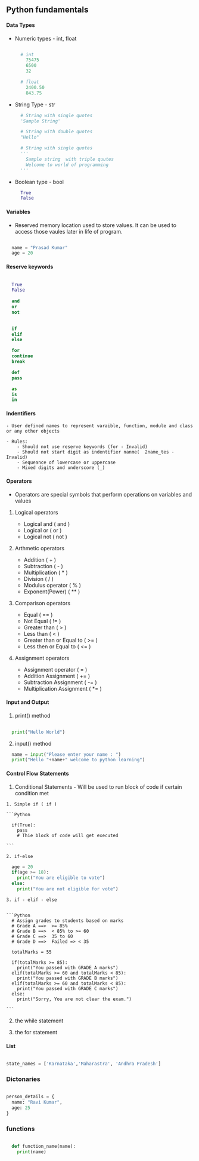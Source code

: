 ## Python fundamentals
#### Data Types
  - Numeric types - int, float

    ```Python

      # int 
        75475
        6500
        32

      # float
        2400.50
        843.75

    ```
  - String Type - str 

    ```Python
      # String with single quotes 
      'Sample String'

      # String with double quotes 
      "Hello"

      # String with single quotes 
      '''
        Sample string  with triple quutes
        Welcome to world of programming
      '''

    ```
  - Boolean type - bool 

    ```Python
      True
      False
    ```


#### Variables

  - Reserved memory location used to store values. It can be used to access those vaules later in life of program.


```Python

  name = "Prasad Kumar"
  age = 20 

```

#### Reserve keywords
```Python

  True
  False
  
  and
  or
  not
  

  if
  elif 
  else 

  for
  continue
  break 

  def
  pass 

  as
  is
  in

```

#### Indentifiers
    - User defined names to represent varaible, function, module and class or any other objects

    - Rules: 
        - Should not use reserve keywords (for - Invalid)
        - Should not start digit as indentifier nanme(  2name_tes - Invalid)
        - Sequeance of lowercase or uppercase
        - Mixed digits and underscore (_)


#### Operators
  - Operators are special symbols that perform operations on variables and values

  1. Logical operators
      - Logical and ( and )
      - Logical or ( or )
      - Logical not ( not )

  2. Arthmetic operators 
      - Addition ( + )
      - Subtraction ( - )
      - Multiplication ( * )
      - Division ( / )
      - Modulus operator ( % )
      - Exponent(Power) ( ** )

  3. Comparison operators
      - Equal ( == )
      - Not Equal ( != )
      - Greater than ( > )
      - Less than ( < )
      - Greater than or Equal to ( >= )
      - Less then or Equal to ( <= )

  4. Assignment operators 
      - Assignment operator ( = )
      - Addition Assignment  ( += )
      - Subtraction Assignment ( -= ) 
      - Multiplication Assignment ( *= )

#### Input and Output 

  1. print() method

```Python
  
  print("Hello World")

```

  2. input() method 
  
  ```Python
    name = input("Please enter your name : ")
    print("Hello "+name+" welcome to python learning")
  ```


#### Control Flow Statements 
  1. Conditional Statements - Will be used to run block of code if certain condition met

    1. Simple if ( if )
    
    ```Python

      if(True):
        pass
        # Thie block of code will get executed 

    ```

    2. if-else 
    
  ```Python
    age = 20
    if(age >= 18):
      print("You are eligible to vote")
    else:
      print("You are not eligible for vote")

  ```
    
    3. if - elif - else 


    ```Python
      # Assign grades to students based on marks
      # Grade A ==>  >= 85%
      # Grade B ==>  < 85% to >= 60
      # Grade C ==>  35 to 60
      # Grade D ==>  Failed => < 35
      
      totalMarks = 55

      if(totalMarks >= 85):
        print("You passed with GRADE A marks")
      elif(totalMarks >= 60 and totalMarks < 85):
        print("You passed with GRADE B marks")
      elif(totalMarks >= 60 and totalMarks < 85):
        print("You passed with GRADE C marks")
      else:
        print("Sorry, You are not clear the exam.")

    ```

  2. the while statement 

  

  3. the for statement

#### List

  ```Python

  state_names = ['Karnataka','Maharastra', 'Andhra Pradesh']

  ```

### Dictonaries 
  ```Python

  person_details = {
    name: "Ravi Kumar",
    age: 25
  }

  ```
  
### functions
  ```Python

    def function_name(name):
      print(name)



  ```






  
